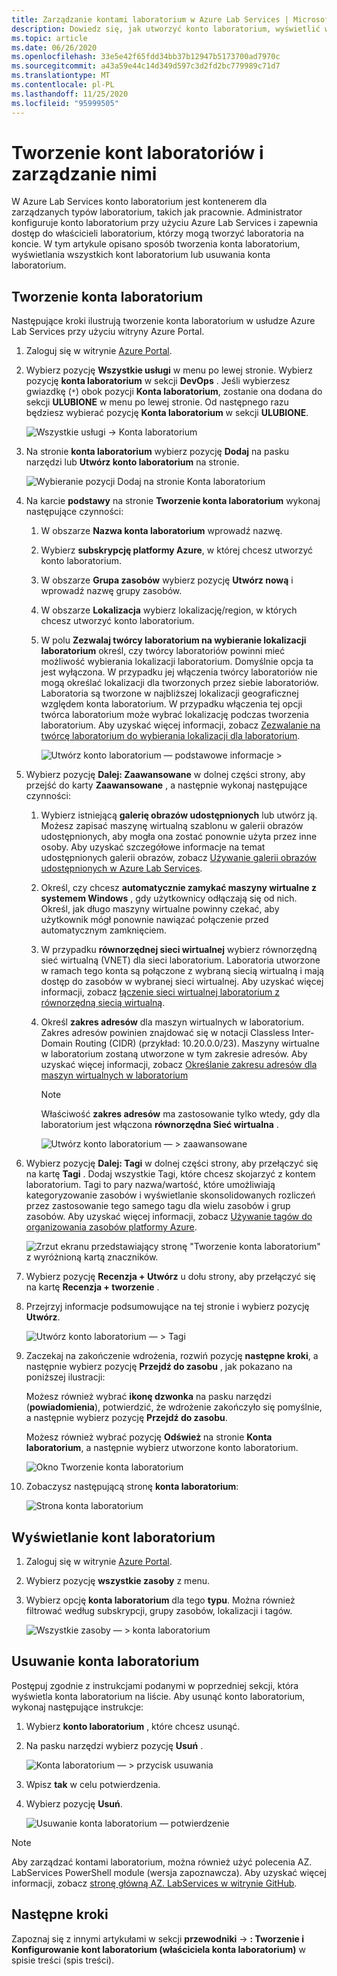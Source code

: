 ```yaml
---
title: Zarządzanie kontami laboratorium w Azure Lab Services | Microsoft Docs
description: Dowiedz się, jak utworzyć konto laboratorium, wyświetlić wszystkie konta laboratorium lub usunąć konto laboratorium w ramach subskrypcji platformy Azure.
ms.topic: article
ms.date: 06/26/2020
ms.openlocfilehash: 33e5e42f65fdd34bb37b12947b5173700ad7970c
ms.sourcegitcommit: a43a59e44c14d349d597c3d2fd2bc779989c71d7
ms.translationtype: MT
ms.contentlocale: pl-PL
ms.lasthandoff: 11/25/2020
ms.locfileid: "95999505"
---
```

# <a name="create-and-manage-lab-accounts"></a>Tworzenie kont laboratoriów i zarządzanie nimi
W Azure Lab Services konto laboratorium jest kontenerem dla zarządzanych typów laboratorium, takich jak pracownie. Administrator konfiguruje konto laboratorium przy użyciu Azure Lab Services i zapewnia dostęp do właścicieli laboratorium, którzy mogą tworzyć laboratoria na koncie. W tym artykule opisano sposób tworzenia konta laboratorium, wyświetlania wszystkich kont laboratorium lub usuwania konta laboratorium.

## <a name="create-a-lab-account"></a>Tworzenie konta laboratorium
Następujące kroki ilustrują tworzenie konta laboratorium w usłudze Azure Lab Services przy użyciu witryny Azure Portal. 

1. Zaloguj się w witrynie [Azure Portal](https://portal.azure.com).
2. Wybierz pozycję **Wszystkie usługi** w menu po lewej stronie. Wybierz pozycję **konta laboratorium** w sekcji **DevOps** . Jeśli wybierzesz gwiazdkę (`*`) obok pozycji **Konta laboratorium**, zostanie ona dodana do sekcji **ULUBIONE** w menu po lewej stronie. Od następnego razu będziesz wybierać pozycję **Konta laboratorium** w sekcji **ULUBIONE**.

    ![Wszystkie usługi -> Konta laboratorium](./media/tutorial-setup-lab-account/select-lab-accounts-service.png)
3. Na stronie **konta laboratorium** wybierz pozycję **Dodaj** na pasku narzędzi lub **Utwórz konto laboratorium** na stronie. 

    ![Wybieranie pozycji Dodaj na stronie Konta laboratorium](./media/tutorial-setup-lab-account/add-lab-account-button.png)
4. Na karcie **podstawy** na stronie **Tworzenie konta laboratorium** wykonaj następujące czynności: 
    1. W obszarze **Nazwa konta laboratorium** wprowadź nazwę. 
    2. Wybierz **subskrypcję platformy Azure**, w której chcesz utworzyć konto laboratorium.
    3. W obszarze **Grupa zasobów** wybierz pozycję **Utwórz nową** i wprowadź nazwę grupy zasobów.
    4. W obszarze **Lokalizacja** wybierz lokalizację/region, w których chcesz utworzyć konto laboratorium.
    5. W polu **Zezwalaj twórcy laboratorium na wybieranie lokalizacji laboratorium** określ, czy twórcy laboratoriów powinni mieć możliwość wybierania lokalizacji laboratorium. Domyślnie opcja ta jest wyłączona. W przypadku jej włączenia twórcy laboratoriów nie mogą określać lokalizacji dla tworzonych przez siebie laboratoriów. Laboratoria są tworzone w najbliższej lokalizacji geograficznej względem konta laboratorium. W przypadku włączenia tej opcji twórca laboratorium może wybrać lokalizację podczas tworzenia laboratorium. Aby uzyskać więcej informacji, zobacz [Zezwalanie na twórcę laboratorium do wybierania lokalizacji dla laboratorium](allow-lab-creator-pick-lab-location.md). 

        ![Utwórz konto laboratorium — podstawowe informacje >](./media/how-to-manage-lab-accounts/create-lab-account-basics.png)
5. Wybierz pozycję **Dalej: Zaawansowane** w dolnej części strony, aby przejść do karty **Zaawansowane** , a następnie wykonaj następujące czynności: 
    1. Wybierz istniejącą **galerię obrazów udostępnionych** lub utwórz ją. Możesz zapisać maszynę wirtualną szablonu w galerii obrazów udostępnionych, aby mogła ona zostać ponownie użyta przez inne osoby. Aby uzyskać szczegółowe informacje na temat udostępnionych galerii obrazów, zobacz [Używanie galerii obrazów udostępnionych w Azure Lab Services](how-to-use-shared-image-gallery.md).
    2. Określ, czy chcesz **automatycznie zamykać maszyny wirtualne z systemem Windows** , gdy użytkownicy odłączają się od nich. Określ, jak długo maszyny wirtualne powinny czekać, aby użytkownik mógł ponownie nawiązać połączenie przed automatycznym zamknięciem. 
    3. W przypadku **równorzędnej sieci wirtualnej** wybierz równorzędną sieć wirtualną (VNET) dla sieci laboratorium. Laboratoria utworzone w ramach tego konta są połączone z wybraną siecią wirtualną i mają dostęp do zasobów w wybranej sieci wirtualnej. Aby uzyskać więcej informacji, zobacz [łączenie sieci wirtualnej laboratorium z równorzędną siecią wirtualną](how-to-connect-peer-virtual-network.md).    
    8. Określ **zakres adresów** dla maszyn wirtualnych w laboratorium. Zakres adresów powinien znajdować się w notacji Classless Inter-Domain Routing (CIDR) (przykład: 10.20.0.0/23). Maszyny wirtualne w laboratorium zostaną utworzone w tym zakresie adresów. Aby uzyskać więcej informacji, zobacz [Określanie zakresu adresów dla maszyn wirtualnych w laboratorium](how-to-connect-peer-virtual-network.md#specify-an-address-range-for-vms-in-the-lab-account)  

        > [!NOTE]
        > Właściwość **zakres adresów** ma zastosowanie tylko wtedy, gdy dla laboratorium jest włączona **równorzędna Sieć wirtualna** .

        ![Utwórz konto laboratorium — > zaawansowane](./media/how-to-manage-lab-accounts/create-lab-account-advanced.png)  
6. Wybierz pozycję **Dalej: Tagi** w dolnej części strony, aby przełączyć się na kartę **Tagi** . Dodaj wszystkie Tagi, które chcesz skojarzyć z kontem laboratorium. Tagi to pary nazwa/wartość, które umożliwiają kategoryzowanie zasobów i wyświetlanie skonsolidowanych rozliczeń przez zastosowanie tego samego tagu dla wielu zasobów i grup zasobów. Aby uzyskać więcej informacji, zobacz [Używanie tagów do organizowania zasobów platformy Azure](../azure-resource-manager/management/tag-resources.md).

    ![Zrzut ekranu przedstawiający stronę "Tworzenie konta laboratorium" z wyróżnioną kartą znaczników.](./media/how-to-manage-lab-accounts/create-lab-account-tags.png)
7. Wybierz pozycję **Recenzja + Utwórz** u dołu strony, aby przełączyć się na kartę **Recenzja + tworzenie** . 
4. Przejrzyj informacje podsumowujące na tej stronie i wybierz pozycję **Utwórz**. 

    ![Utwórz konto laboratorium — > Tagi](./media/how-to-manage-lab-accounts/create-lab-account-review-create.png)
5. Zaczekaj na zakończenie wdrożenia, rozwiń pozycję **następne kroki**, a następnie wybierz pozycję **Przejdź do zasobu** , jak pokazano na poniższej ilustracji: 

    Możesz również wybrać **ikonę dzwonka** na pasku narzędzi (**powiadomienia**), potwierdzić, że wdrożenie zakończyło się pomyślnie, a następnie wybierz pozycję **Przejdź do zasobu**. 

    Możesz również wybrać pozycję **Odśwież** na stronie **Konta laboratorium**, a następnie wybierz utworzone konto laboratorium. 

    ![Okno Tworzenie konta laboratorium](./media/tutorial-setup-lab-account/go-to-lab-account.png)    
6. Zobaczysz następującą stronę **konta laboratorium**:

    ![Strona konta laboratorium](./media/tutorial-setup-lab-account/lab-account-page.png)

## <a name="view-lab-accounts"></a>Wyświetlanie kont laboratorium
1. Zaloguj się w witrynie [Azure Portal](https://portal.azure.com).
2. Wybierz pozycję **wszystkie zasoby** z menu. 
3. Wybierz opcję **konta laboratorium** dla tego **typu**. 
    Można również filtrować według subskrypcji, grupy zasobów, lokalizacji i tagów. 

    ![Wszystkie zasoby — > konta laboratorium](./media/how-to-manage-lab-accounts/all-resources-lab-accounts.png)


## <a name="delete-a-lab-account"></a>Usuwanie konta laboratorium
Postępuj zgodnie z instrukcjami podanymi w poprzedniej sekcji, która wyświetla konta laboratorium na liście. Aby usunąć konto laboratorium, wykonaj następujące instrukcje: 

1. Wybierz **konto laboratorium** , które chcesz usunąć. 
2. Na pasku narzędzi wybierz pozycję **Usuń** . 

    ![Konta laboratorium — > przycisk usuwania](./media/how-to-manage-lab-accounts/delete-button.png)
1. Wpisz **tak** w celu potwierdzenia.
1. Wybierz pozycję **Usuń**. 

    ![Usuwanie konta laboratorium — potwierdzenie](./media/how-to-manage-lab-accounts/delete-lab-account-confirmation.png)

> [!NOTE]
> Aby zarządzać kontami laboratorium, można również użyć polecenia AZ. LabServices PowerShell module (wersja zapoznawcza). Aby uzyskać więcej informacji, zobacz [stronę główną AZ. LabServices w witrynie GitHub](https://github.com/Azure/azure-devtestlab/tree/master/samples/ClassroomLabs/Modules/Library).

## <a name="next-steps"></a>Następne kroki
Zapoznaj się z innymi artykułami w sekcji **przewodniki**  ->  **: Tworzenie i Konfigurowanie kont laboratorium (właściciela konta laboratorium)** w spisie treści (spis treści). 